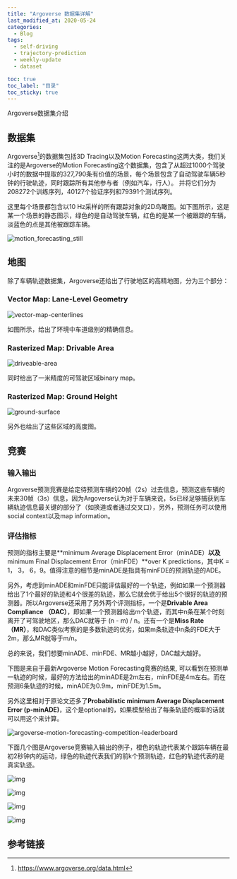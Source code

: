 ```yaml
---
title: "Argoverse 数据集详解"
last_modified_at: 2020-05-24
categories:
  - Blog
tags:
  - self-driving
  - trajectory-prediction
  - weekly-update
  - dataset

toc: true
toc_label: "目录"
toc_sticky: true
---
```


Argoverse数据集介绍

## 数据集

Argoverse[^1]的数据集包括3D Tracing以及Motion Forecasting这两大类，我们关注的是Argoverse的Motion Forecasting这个数据集，包含了从超过1000个驾驶小时的数据中提取的327,790条有价值的场景，每个场景包含了自动驾驶车辆5秒钟的行驶轨迹，同时跟踪所有其他参与者（例如汽车，行人）。 并将它们分为208272个训练序列，40127个验证序列和79391个测试序列。

这里每个场景都包含以10 Hz采样的所有跟踪对象的2D鸟瞰图。如下图所示，这是某一个场景的静态图示，绿色的是自动驾驶车辆，红色的是某一个被跟踪的车辆，淡蓝色的点是其他被跟踪车辆。

![motion_forecasting_still]({{site.baseurl}}/assets/2020-05-24/motion_forecasting_still.jpg)

## 地图

除了车辆轨迹数据集，Argoverse还给出了行驶地区的高精地图，分为三个部分：

### Vector Map: Lane-Level Geometry

![vector-map-centerlines]({{site.baseurl}}/assets/2020-05-24/vector-map-centerlines.jpg)

如图所示，给出了环境中车道级别的精确信息。

### Rasterized Map: Drivable Area

![driveable-area]({{site.baseurl}}/assets/2020-05-24/driveable-area.jpg)

同时给出了一米精度的可驾驶区域binary map。

### Rasterized Map: Ground Height

![ground-surface]({{site.baseurl}}/assets/2020-05-24/ground-surface.jpg)

另外也给出了这些区域的高度图。

## 竞赛

### 输入输出

Argoverse预测竞赛是给定待预测车辆的20帧（2s）过去信息，预测这些车辆的未来30帧（3s）信息，因为Argoverse认为对于车辆来说，5s已经足够捕获到车辆轨迹信息最关键的部分了（如换道或者通过交叉口），另外，预测任务可以使用social context以及map information。

### 评估指标

预测的指标主要是**minimum Average Displacement Error（minADE）**以及**minimum Final Displacement Error（minFDE）**over K predictions，其中K = 1， 3， 6，9。值得注意的细节是minADE是指具有minFDE的预测轨迹的ADE。

另外，考虑到minADE和minFDE只能评估最好的一个轨迹，例如如果一个预测器给出了1个最好的轨迹和4个很差的轨迹，那么它就会优于给出5个很好的轨迹的预测器。所以Argoverse还采用了另外两个评测指标，一个是**Drivable Area Compliance （DAC）**，即如果一个预测器给出m个轨迹，而其中n条在某个时刻离开了可驾驶地区，那么DAC就等于 (n - m) / n。还有一个是**Miss Rate （MR）**，和DAC类似考察的是多数轨迹的优劣，如果m条轨迹中n条的FDE大于2m，那么MR就等于m/n。

总的来说，我们想要minADE、minFDE、MR越小越好，DAC越大越好。

下图是来自于最新Argoverse Motion Forecasting竞赛的结果, 可以看到在预测单一轨迹的时候，最好的方法给出的minADE是2m左右，minFDE是4m左右。而在预测6条轨迹的时候，minADE为0.9m，minFDE为1.5m。

另外这里相对于原论文还多了**Probabilistic minimum Average Displacement Error (p-minADE)**，这个是optional的，如果模型给出了每条轨迹的概率的话就可以用这个来计算。

![argoverse-motion-forecasting-competition-leaderboard]({{site.baseurl}}/assets/2020-05-24/argoverse-motion-forecasting-competition-leaderboard.png)

下面几个图是Argoverse竞赛输入输出的例子，橙色的轨迹代表某个跟踪车辆在最初2秒钟内的运动，绿色的轨迹代表我们的前k个预测轨迹，红色的轨迹代表的是真实轨迹。

![img]({{site.baseurl}}/assets/2020-05-24/motion_forecasting_merge.png)

![img]({{site.baseurl}}/assets/2020-05-24/motion_forecasting_right.png)

![img]({{site.baseurl}}/assets/2020-05-24/motion_forecasting_split.png)

![img]({{site.baseurl}}/assets/2020-05-24/motion_forecasting_swirl.png)

## 参考链接

[^1]: https://www.argoverse.org/data.html